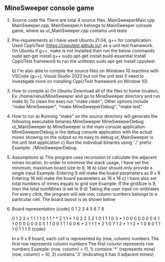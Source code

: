 MineSweeper console game
------------------------

1. Source code file
   There are total  4 source files. MainSweeperMain.cpp MainSweeper.cpp, MainSweeper.h belongs to
   MainSweeper console game, where as ut_MainSweeper.cpp contains unit tests

2. Pre-requirements
   a) I have used Ubuntu 21.04, g++ for complication. Used CppUTest (https://cpputest.github.io/) as a unit test framework.
      On Ubuntu if g++, make is not installed then run the below commands
        sudo apt-get install g++
        sudo apt-get install build-essential
      Install CppUTest framework to run the unittests
        sudo apt-get install cpputest
      
   b) I'm also able to compile the source files on Windows 10 machine with VSCode (g++), Visual Studio 2022 but not the unit test
      (I need to investigate more on installing CppUTest framework on Window 10)

3. How to compile
   a) On Ubuntu
      Download all of the files to home location, Ex: /home/rahul/MineSweeper and go to MineSweeper directory and run
        make
    b) To clean the exes run "make clean"; Other options include "make MineSweeper", "make MineSweeperDebug", "make test"

4. How to run
    a) Running "make" on the source directory will generate the following executable binaries
        MineSweeper
        MineSweeperDebug
        ut_MainSweeper
    b) MineSweeper is the main console application
       MineSweeperDebug is the debug console application with the actual mines showing on the output so its easy to debug
       ut_MainSweeper is the unit test application
    c) Run the individual binaries using './' prefix
       Example: ./MineSweeperDebug

5) Assumptions
    a) This program uses recurssion to calculate the adjacent mines location. In-order to minimise the stack usage, I have
       set the minimum, maximum board size to 9, 16
    b) User should only provide a single input
       Example: Entering 9 will make the board parameters as 9 x 9
                Entering 16 will make the board parameters as 16 x 16
    c) I have also set total numbers of mines equals to grid size
       Example: If the gridSize is 9, then the total numMines is set to 9
    d) Taking the user input co-ordinates
       For every click, the program will ask row, column numbers belongs to a particular cell. The board layout is as shown below

6) Board representation
{code}
        0 1 2 3 4 5 6 7 8 
    
    0   1 2 3 * 1 1 1 1 0 
    1   1 * * 2 1 1 * 1 0 
    2   2 3 2 1 0 1 1 1 0 
    3   * 1 0 0 0 0 0 0 0 
    4   1 1 0 0 0 0 0 0 0 
    5   1 1 0 0 1 1 1 0 0 
    6   * 2 1 1 1 * 2 1 0 
    7   1 2 * 1 1 2 * 1 0 
    8   0 1 1 1 0 1 1 1 0 
{code}

    In a 9 x 9 board, each cell is represented by (row, column) numbers
    The first row represents column numbers
    The first column represents row numbers
    Example: (row, column) = (1, 1) contains '*' (represents mine)
             (row, column) = (0, 2) contains '3' (indicating it has 3 adjacent mines) 
